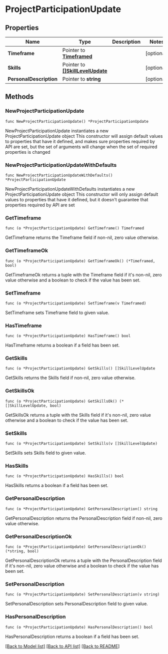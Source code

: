 # ProjectParticipationUpdate

## Properties

Name | Type | Description | Notes
------------ | ------------- | ------------- | -------------
**Timeframe** | Pointer to [**Timeframed**](Timeframed.md) |  | [optional] 
**Skills** | Pointer to [**[]SkillLevelUpdate**](SkillLevelUpdate.md) |  | [optional] 
**PersonalDescription** | Pointer to **string** |  | [optional] 

## Methods

### NewProjectParticipationUpdate

`func NewProjectParticipationUpdate() *ProjectParticipationUpdate`

NewProjectParticipationUpdate instantiates a new ProjectParticipationUpdate object
This constructor will assign default values to properties that have it defined,
and makes sure properties required by API are set, but the set of arguments
will change when the set of required properties is changed

### NewProjectParticipationUpdateWithDefaults

`func NewProjectParticipationUpdateWithDefaults() *ProjectParticipationUpdate`

NewProjectParticipationUpdateWithDefaults instantiates a new ProjectParticipationUpdate object
This constructor will only assign default values to properties that have it defined,
but it doesn't guarantee that properties required by API are set

### GetTimeframe

`func (o *ProjectParticipationUpdate) GetTimeframe() Timeframed`

GetTimeframe returns the Timeframe field if non-nil, zero value otherwise.

### GetTimeframeOk

`func (o *ProjectParticipationUpdate) GetTimeframeOk() (*Timeframed, bool)`

GetTimeframeOk returns a tuple with the Timeframe field if it's non-nil, zero value otherwise
and a boolean to check if the value has been set.

### SetTimeframe

`func (o *ProjectParticipationUpdate) SetTimeframe(v Timeframed)`

SetTimeframe sets Timeframe field to given value.

### HasTimeframe

`func (o *ProjectParticipationUpdate) HasTimeframe() bool`

HasTimeframe returns a boolean if a field has been set.

### GetSkills

`func (o *ProjectParticipationUpdate) GetSkills() []SkillLevelUpdate`

GetSkills returns the Skills field if non-nil, zero value otherwise.

### GetSkillsOk

`func (o *ProjectParticipationUpdate) GetSkillsOk() (*[]SkillLevelUpdate, bool)`

GetSkillsOk returns a tuple with the Skills field if it's non-nil, zero value otherwise
and a boolean to check if the value has been set.

### SetSkills

`func (o *ProjectParticipationUpdate) SetSkills(v []SkillLevelUpdate)`

SetSkills sets Skills field to given value.

### HasSkills

`func (o *ProjectParticipationUpdate) HasSkills() bool`

HasSkills returns a boolean if a field has been set.

### GetPersonalDescription

`func (o *ProjectParticipationUpdate) GetPersonalDescription() string`

GetPersonalDescription returns the PersonalDescription field if non-nil, zero value otherwise.

### GetPersonalDescriptionOk

`func (o *ProjectParticipationUpdate) GetPersonalDescriptionOk() (*string, bool)`

GetPersonalDescriptionOk returns a tuple with the PersonalDescription field if it's non-nil, zero value otherwise
and a boolean to check if the value has been set.

### SetPersonalDescription

`func (o *ProjectParticipationUpdate) SetPersonalDescription(v string)`

SetPersonalDescription sets PersonalDescription field to given value.

### HasPersonalDescription

`func (o *ProjectParticipationUpdate) HasPersonalDescription() bool`

HasPersonalDescription returns a boolean if a field has been set.


[[Back to Model list]](../README.md#documentation-for-models) [[Back to API list]](../README.md#documentation-for-api-endpoints) [[Back to README]](../README.md)


